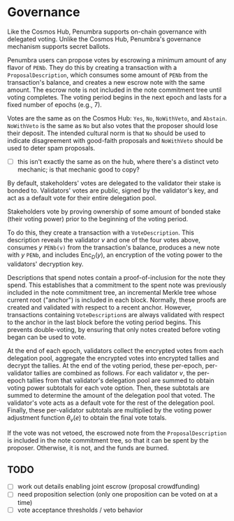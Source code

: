 # Governance

Like the Cosmos Hub, Penumbra supports on-chain governance with delegated voting. Unlike the Cosmos Hub, Penumbra's governance mechanism supports secret ballots.

Penumbra users can propose votes by escrowing a minimum amount of any flavor
of `PENb`. They do this by creating a transaction with a
`ProposalDescription`, which consumes some amount of `PENb` from the
transaction's balance, and creates a new escrow note with the same amount.
The escrow note is not included in the note commitment tree until voting
completes. The voting period begins in the next epoch and lasts for a fixed
number of epochs (e.g., 7).

Votes are the same as on the Cosmos Hub: `Yes`, `No`, `NoWithVeto`, and
`Abstain`. `NoWithVeto` is the same as `No` but also votes that the proposer
should lose their deposit. The intended cultural norm is that `No` should be
used to indicate disagreement with good-faith proposals and `NoWithVeto`
should be used to deter spam proposals.

- [ ] this isn't exactly the same as on the hub, where there's a distinct veto mechanic; is that mechanic good to copy?

By default, stakeholders' votes are delegated to the validator their stake is bonded to. Validators' votes are public, signed by the validator's key, and act as a default vote for their entire delegation pool.

Stakeholders vote by proving ownership of some amount of bonded stake (their voting power) prior to the beginning of the voting period.

To do this, they create a transaction with a `VoteDescription`. This
description reveals the validator $v$ and one of the four votes above,
consumes $y$ `PENb(v)` from the transaction's balance, produces a new note
with $y$ `PENb`, and includes $\operatorname{Enc}_D(y)$, an encryption of the
voting power to the validators' decryption key.

Descriptions that spend notes contain a proof-of-inclusion for the note they
spend. This establishes that a commitment to the spent note was previously
included in the note commitment tree, an incremental Merkle tree whose
current root ("anchor") is included in each block. Normally, these proofs are
created and validated with respect to a recent anchor. However, transactions
containing `VoteDescription`s are always validated with respect to the anchor
in the last block before the voting period begins. This prevents
double-voting, by ensuring that only notes created before voting began can be
used to vote.

At the end of each epoch, validators collect the encrypted votes from each
delegation pool, aggregate the encrypted votes into encrypted tallies and
decrypt the tallies. At the end of the voting period, these per-epoch,
per-validator tallies are combined as follows. For each validator $v$, the
per-epoch tallies from that validator's delegation pool are summed to obtain
voting power subtotals for each vote option. Then, these subtotals are summed
to determine the amount of the delegation pool that voted. The validator's
vote acts as a default vote for the rest of the delegation pool. Finally,
these per-validator subtotals are multiplied by the voting power adjustment
function $\theta_v(e)$ to obtain the final vote totals.

If the vote was not vetoed, the escrowed note from the `ProposalDescription` is included in the note commitment tree, so that it can be spent by the proposer.  Otherwise, it is not, and the funds are burned.

## TODO

- [ ] work out details enabling joint escrow (proposal crowdfunding)
- [ ] need proposition selection (only one proposition can be voted on at a time)
- [ ] vote acceptance thresholds / veto behavior
